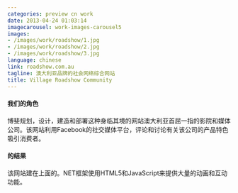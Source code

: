 ```yaml
---
categories: preview cn work
date: 2013-04-24 01:03:14
imagecarousel: work-images-carousel5
images:
- /images/work/roadshow/1.jpg
- /images/work/roadshow/2.jpg
- /images/work/roadshow/3.jpg
language: chinese
link: roadshow.com.au
tagline: 澳大利亚品牌的社会网络综合网站
title: Village Roadshow Community
---
```


#### 我们的角色
博斐规划，设计，建造和部署这种身临其境的网站澳大利亚首屈一指的影院和媒体公司。该网站利用Facebook的社交媒体平台，评论和讨论有关该公司的产品特色吸引消费者。

#### 的结果
该网站建在上面的。NET框架使用HTML5和JavaScript来提供大量的动画和互动功能。